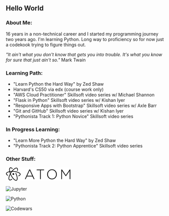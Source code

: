 <h2>Hello World</h2>

<h3>About Me:</h3>  
<p>16 years in a non-technical career and I started my programming journey two years ago.  I'm learning Python.  Long way to proficiency so for now just a codekook trying to figure things out.</p>

<em>"It ain't what you don't know that gets you into trouble.  It's what you know for sure that just ain't so."</em> Mark Twain

<h3>Learning Path:</h3>
<ul>
  <li>"Learn Python the Hard Way" by Zed Shaw</li>
  <li>Harvard's CS50 via edx (course work only)</li>
  <li>"AWS Cloud Practitioner" Skillsoft video series w/ Michael Shannon</li>
  <li>"Flask in Python" Skillsoft video series w/ Kishan Iyer</li>
  <li>"Responsive Apps with Bootstrap" Skillsoft video series w/ Axle Barr</li>
  <li>"Git and GitHub" Skillsoft video series w/ Kishan Iyer</li>
  <li>"Pythonista Track 1: Python Novice" Skillsoft video series</li>
</ul>

<h3>In Progress Learning:</h3>
<ul>
  <li>"Learn More Python the Hard Way" by Zed Shaw</li>
  <li>"Pythonista Track 2: Python Apprentice" Skillsoft video series</li>
</ul>

<h3>Other Stuff:</h3>

![Atom](https://raw.githubusercontent.com/codekook/ReadMe-main/master/atom.svg)

![Jupyter](https://upload.wikimedia.org/wikipedia/commons/3/38/Jupyter_logo.svg)

![Python](https://staging.python.org/static/community_logos/python-powered-w-70x28.png)

![Codewars](https://www.codewars.com/users/codekook/badges/small)
